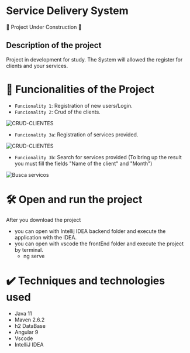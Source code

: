 # Service Delivery System

:construction: Project Under Construction :construction:

## Description of the project
Project in development for study. The System will allowed the register for clients and your services.


# :hammer: Funcionalities of the Project

- `Funcionality 1`: Registration of new users/Login.
- `Funcionality 2`: Crud of the clients.
  
![CRUD-CLIENTES](https://github.com/lucasbarroscode/SistemaDeVendas/assets/20017563/be865138-2aff-4b30-a7f7-31e37fe30e5b)

- `Funcionality 3a`: Registration of services provided.
  
![CRUD-CLIENTES](https://github.com/lucasbarroscode/SistemaDeVendas/assets/20017563/cff428a0-06ad-43cd-be6f-a49cd59a7af0)

- `Funcionality 3b`: Search for services provided (To bring up the result you must fill the fields "Name of the client" and  "Month")

![Busca servicos](https://github.com/lucasbarroscode/SistemaDeVendas/assets/20017563/e5fcf535-8a8d-421e-8781-89e80141e3f1)

# 🛠️ Open and run the project

After you download the project
 - you can open with Intellij IDEA backend folder and execute the application with the IDEA.
 - you can open with vscode the frontEnd folder and execute the project by terminal.
   - ng serve

# ✔️ Techniques and technologies used
  -  Java 11
  -  Maven 2.6.2
  -  h2 DataBase
  -  Angular 9
  -  Vscode
  -  IntelliJ IDEA
